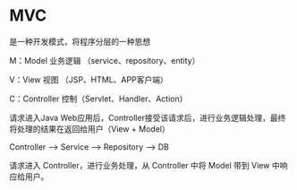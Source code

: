 # MVC

是一种开发模式，将程序分层的一种思想

M：Model			业务逻辑 （service、repository、entity）

V：View				视图 （JSP、HTML、APP客户端）

C：Controller	   控制（Servlet、Handler、Action）

请求进入Java Web应用后，Controller接受该请求后，进行业务逻辑处理，最终将处理的结果在返回给用户（View + Model）

Controller -->  Service --> Repository --> DB

请求进入 Controller，进行业务处理，从 Controller 中将 Model 带到 View 中响应给用户。